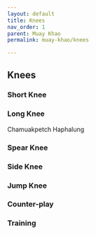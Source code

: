 ```yaml
---
layout: default
title: Knees
nav_order: 1
parent: Muay Khao
permalink: muay-khao/knees

---
```


## Knees

### Short Knee

### Long Knee
Chamuakpetch Haphalung 

### Spear Knee

### Side Knee

### Jump Knee
### Counter-play
### Training
